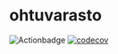 # ohtuvarasto

![Actionbadge](https://github.com/vjouppi/ohtuvarasto/workflows/CI/badge.svg)
[![codecov](https://codecov.io/gh/vjouppi/ohtuvarasto/branch/main/graph/badge.svg?token=KVXZ5912AI)](https://codecov.io/gh/vjouppi/ohtuvarasto)
